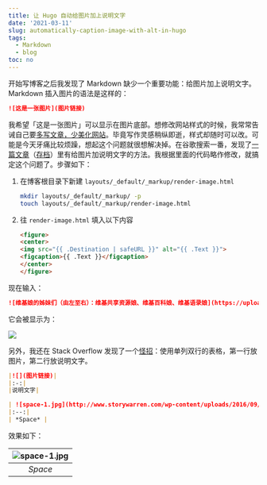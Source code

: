 ```yaml
---
title: 让 Hugo 自动给图片加上说明文字
date: '2021-03-11'
slug: automatically-caption-image-with-alt-in-hugo
tags:
  - Markdown
  - blog
toc: no
---
```


开始写博客之后我发现了 Markdown 缺少一个重要功能：给图片加上说明文字。Markdown 插入图片的语法是这样的：

```markdown
![这是一张图片](图片链接)
```

我希望「这是一张图片」可以显示在图片底部。想修改网站样式的时候，我常常告诫自己要[多写文章，少美化网站](http://disq.us/p/2eextk4)。毕竟写作灵感稍纵即逝，样式却随时可以改。可能是今天牙痛比较烦躁，想起这个问题就很想解决掉。在谷歌搜索一番，发现了[一篇文章](https://sebastiandedeyne.com/captioned-images-with-markdown-render-hooks-in-hugo/)（[存档](https://web.archive.org/web/20210311160748/https://sebastiandedeyne.com/captioned-images-with-markdown-render-hooks-in-hugo/)）里有给图片加说明文字的方法。我根据里面的代码略作修改，就搞定这个问题了。步骤如下：

1. 在博客根目录下新建 `layouts/_default/_markup/render-image.html`

    ```bash
    mkdir layouts/_default/_markup/ -p
    touch layouts/_default/_markup/render-image.html
    ```

2. 往 `render-image.html` 填入以下内容

    ```html
    <figure>
    <center>
    <img src="{{ .Destination | safeURL }}" alt="{{ .Text }}">
    <figcaption>{{ .Text }}</figcaption>
    </center>
    </figure>
    ```

现在输入：

```markdown
![维基娘的姊妹们（由左至右）：维基共享资源娘、维基百科娘、维基语录娘](https://upload.wikimedia.org/wikipedia/commons/1/1f/Wiki-sisters.png)
```

它会被显示为：

![](https://cdn.jsdelivr.net/gh/CyrusYip/blog-static/images/2021-03-11_wikisisters-with-caption.png)

另外，我还在 Stack Overflow 发现了一个[怪招](https://stackoverflow.com/a/45191209/14399237)：使用单列双行的表格，第一行放图片，第二行放说明文字。

```markdown
|![](图片链接)|
|:-:|
|说明文字|
```

```markdown
| ![space-1.jpg](http://www.storywarren.com/wp-content/uploads/2016/09/space-1.jpg) | 
|:--:| 
| *Space* |
```

效果如下：

| ![space-1.jpg](https://www.storywarren.com/wp-content/uploads/2016/09/space-1.jpg) | 
|:--:| 
| *Space* |
